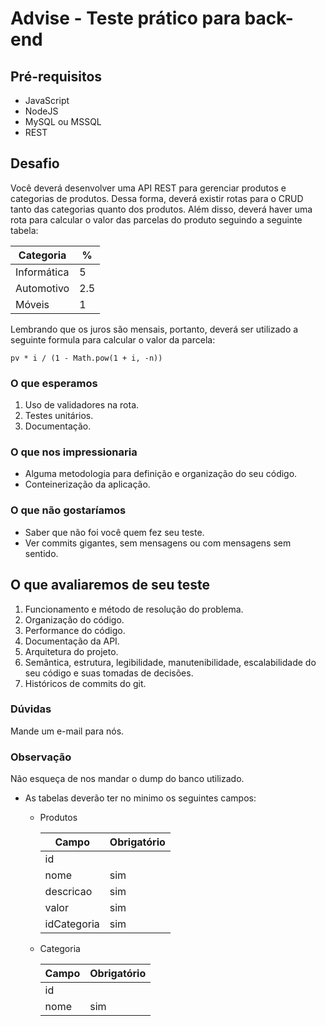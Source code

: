 # Advise - Teste prático para back-end 

## Pré-requisitos

- JavaScript
- NodeJS
- MySQL ou MSSQL
- REST

## Desafio
Você deverá desenvolver uma API REST para gerenciar produtos e categorias de produtos. Dessa forma, deverá existir rotas para o CRUD tanto das categorias quanto dos produtos.
Além disso, deverá haver uma rota para calcular o valor das parcelas do produto seguindo a seguinte tabela:

| Categoria   | %   |
|-------------|-----|
| Informática | 5   |
| Automotivo  | 2.5 |
| Móveis      | 1   |

Lembrando que os juros são mensais, portanto, deverá ser utilizado a seguinte formula para calcular o valor da parcela:

~~~~
pv * i / (1 - Math.pow(1 + i, -n))
~~~~

### O que esperamos 
1. Uso de validadores na rota.
2. Testes unitários.
3. Documentação.


### O que nos impressionaria
- Alguma metodologia para definição e organização do seu código.
- Conteinerização da aplicação.

### O que não gostaríamos
- Saber que não foi você quem fez seu teste.
- Ver commits gigantes, sem mensagens ou com mensagens sem sentido.

## O que avaliaremos de seu teste
1. Funcionamento e método de resolução do problema.
2. Organização do código.
3. Performance do código.
4. Documentação da API.
5. Arquitetura do projeto.
6. Semântica, estrutura, legibilidade, manutenibilidade, escalabilidade do seu código e suas tomadas de decisões.
7. Históricos de commits do git.

### Dúvidas
Mande um e-mail para nós.

### Observação
Não esqueça de nos mandar o dump do banco utilizado.

* As tabelas deverão ter no minimo os seguintes campos:
    * Produtos

        | Campo      | Obrigatório |
        |------------|-------------|
        | id         |             |
        | nome       | sim         |
        | descricao  | sim         |
        | valor      | sim         |
        | idCategoria| sim         |

    * Categoria

        | Campo      | Obrigatório |
        |------------|-------------|
        | id         |             |
        | nome       | sim         |